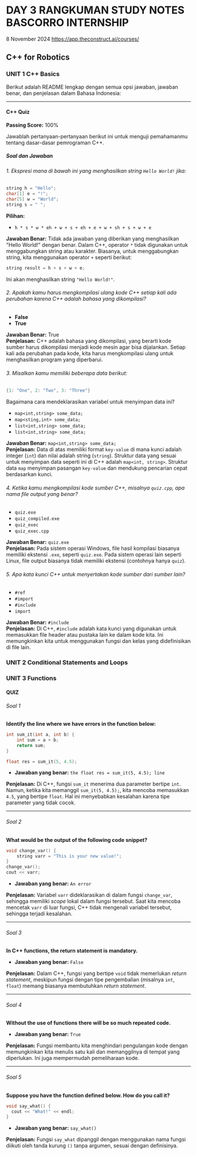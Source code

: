 # DAY 3 RANGKUMAN STUDY NOTES BASCORRO INTERNSHIP

8 November 2024
https://app.theconstruct.ai/courses/

## C++ for Robotics

### UNIT 1 C++ Basics

Berikut adalah README lengkap dengan semua opsi jawaban, jawaban benar, dan penjelasan dalam Bahasa Indonesia:

---

#### C++ Quiz

**Passing Score:** 100%

Jawablah pertanyaan-pertanyaan berikut ini untuk menguji pemahamanmu tentang dasar-dasar pemrograman C++.

##### Soal dan Jawaban

###### 1. Ekspresi mana di bawah ini yang menghasilkan string `Hello World!` jika:

```cpp
string h = "Hello";
char[1] e = "!";
char[5] w = "World";
string s = " ";
```

**Pilihan:**

- `h * s * w * eh + w + s + eh + e + w + sh + s + w + e`

**Jawaban Benar:** Tidak ada jawaban yang diberikan yang menghasilkan "Hello World!" dengan benar. Dalam C++, operator `*` tidak digunakan untuk menggabungkan string atau karakter. Biasanya, untuk menggabungkan string, kita menggunakan operator `+` seperti berikut:

```cpp
string result = h + s + w + e;
```

Ini akan menghasilkan string `"Hello World!"`.

###### 2. Apakah kamu harus mengkompilasi ulang kode C++ setiap kali ada perubahan karena C++ adalah bahasa yang dikompilasi?

- **False**
- **True**

**Jawaban Benar:** True  
 **Penjelasan:** C++ adalah bahasa yang dikompilasi, yang berarti kode sumber harus dikompilasi menjadi kode mesin agar bisa dijalankan. Setiap kali ada perubahan pada kode, kita harus mengkompilasi ulang untuk menghasilkan program yang diperbarui.

###### 3. Misalkan kamu memiliki beberapa data berikut:

```cpp
{1: "One", 2: "Two", 3: "Three"}
```

Bagaimana cara mendeklarasikan variabel untuk menyimpan data ini?

- `map<int,string> some_data;`
- `map<sting,int> some_data;`
- `list<int,string> some_data;`
- `list<int,string> some_data;`

**Jawaban Benar:** `map<int,string> some_data;`  
 **Penjelasan:** Data di atas memiliki format `key-value` di mana kunci adalah integer (`int`) dan nilai adalah string (`string`). Struktur data yang sesuai untuk menyimpan data seperti ini di C++ adalah `map<int, string>`. Struktur data `map` menyimpan pasangan `key-value` dan mendukung pencarian cepat berdasarkan kunci.

###### 4. Ketika kamu mengkompilasi kode sumber C++, misalnya `quiz.cpp`, apa nama file output yang benar?

- `quiz.exe`
- `quiz_compiled.exe`
- `quiz_exec`
- `quiz_exec.cpp`

**Jawaban Benar:** `quiz.exe`  
 **Penjelasan:** Pada sistem operasi Windows, file hasil kompilasi biasanya memiliki ekstensi `.exe`, seperti `quiz.exe`. Pada sistem operasi lain seperti Linux, file output biasanya tidak memiliki ekstensi (contohnya hanya `quiz`).

###### 5. Apa kata kunci C++ untuk menyertakan kode sumber dari sumber lain?

- `#ref`
- `#import`
- `#include`
- `import`

**Jawaban Benar:** `#include`  
 **Penjelasan:** Di C++, `#include` adalah kata kunci yang digunakan untuk memasukkan file header atau pustaka lain ke dalam kode kita. Ini memungkinkan kita untuk menggunakan fungsi dan kelas yang didefinisikan di file lain.

### UNIT 2 Conditional Statements and Loops

### UNIT 3 Functions

#### QUIZ

###### Soal 1

**Identify the line where we have errors in the function below:**

```cpp
int sum_it(int a, int b) {
    int sum = a + b;
    return sum;
}

float res = sum_it(5, 4.5);
```

- **Jawaban yang benar:** `the float res = sum_it(5, 4.5); line`

**Penjelasan:** Di C++, fungsi `sum_it` menerima dua parameter bertipe `int`. Namun, ketika kita memanggil `sum_it(5, 4.5);`, kita mencoba memasukkan `4.5`, yang bertipe `float`. Hal ini menyebabkan kesalahan karena tipe parameter yang tidak cocok.

---

###### Soal 2

**What would be the output of the following code snippet?**

```cpp
void change_var() {
    string varr = "This is your new value!";
}
change_var();
cout << varr;
```

- **Jawaban yang benar:** `An error`

**Penjelasan:** Variabel `varr` dideklarasikan di dalam fungsi `change_var`, sehingga memiliki _scope_ lokal dalam fungsi tersebut. Saat kita mencoba mencetak `varr` di luar fungsi, C++ tidak mengenali variabel tersebut, sehingga terjadi kesalahan.

---

###### Soal 3

**In C++ functions, the return statement is mandatory.**

- **Jawaban yang benar:** `False`

**Penjelasan:** Dalam C++, fungsi yang bertipe `void` tidak memerlukan _return statement_, meskipun fungsi dengan tipe pengembalian (misalnya `int`, `float`) memang biasanya membutuhkan _return statement_.

---

###### Soal 4

**Without the use of functions there will be so much repeated code.**

- **Jawaban yang benar:** `True`

**Penjelasan:** Fungsi membantu kita menghindari pengulangan kode dengan memungkinkan kita menulis satu kali dan memanggilnya di tempat yang diperlukan. Ini juga mempermudah pemeliharaan kode.

---

###### Soal 5

**Suppose you have the function defined below. How do you call it?**

```cpp
void say_what() {
  cout << "What!" << endl;
}
```

- **Jawaban yang benar:** `say_what()`

**Penjelasan:** Fungsi `say_what` dipanggil dengan menggunakan nama fungsi diikuti oleh tanda kurung `()` tanpa argumen, sesuai dengan definisinya.
